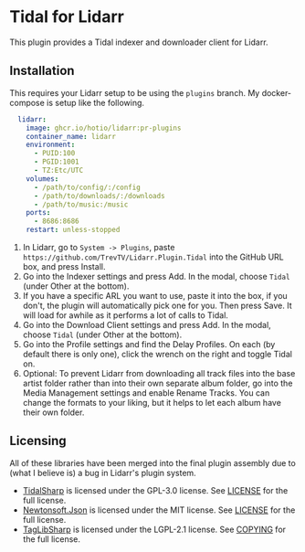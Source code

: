 # Tidal for Lidarr
This plugin provides a Tidal indexer and downloader client for Lidarr.

## Installation
This requires your Lidarr setup to be using the `plugins` branch. My docker-compose is setup like the following.
```yml
  lidarr:
    image: ghcr.io/hotio/lidarr:pr-plugins
    container_name: lidarr
    environment:
      - PUID:100
      - PGID:1001
      - TZ:Etc/UTC
    volumes:
      - /path/to/config/:/config
      - /path/to/downloads/:/downloads
      - /path/to/music:/music
    ports:
      - 8686:8686
    restart: unless-stopped
```

1. In Lidarr, go to `System -> Plugins`, paste `https://github.com/TrevTV/Lidarr.Plugin.Tidal` into the GitHub URL box, and press Install.
2. Go into the Indexer settings and press Add. In the modal, choose `Tidal` (under Other at the bottom).
3. If you have a specific ARL you want to use, paste it into the box, if you don't, the plugin will automatically pick one for you. Then press Save. It will load for awhile as it performs a lot of calls to Tidal.
4. Go into the Download Client settings and press Add. In the modal, choose `Tidal` (under Other at the bottom).
5. Go into the Profile settings and find the Delay Profiles. On each (by default there is only one), click the wrench on the right and toggle Tidal on.
6. Optional: To prevent Lidarr from downloading all track files into the base artist folder rather than into their own separate album folder, go into the Media Management settings and enable Rename Tracks. You can change the formats to your liking, but it helps to let each album have their own folder.

## Licensing
All of these libraries have been merged into the final plugin assembly due to (what I believe is) a bug in Lidarr's plugin system.
- [TidalSharp](https://github.com/TrevTV/TidalSharp) is licensed under the GPL-3.0 license. See [LICENSE](https://github.com/TrevTV/TidalSharp/blob/main/LICENSE) for the full license.
- [Newtonsoft.Json](https://github.com/JamesNK/Newtonsoft.Json) is licensed under the MIT license. See [LICENSE](https://github.com/JamesNK/Newtonsoft.Json/blob/master/LICENSE.md) for the full license.
- [TagLibSharp](https://github.com/mono/taglib-sharp) is licensed under the LGPL-2.1 license. See [COPYING](https://github.com/mono/taglib-sharp/blob/main/COPYING) for the full license.